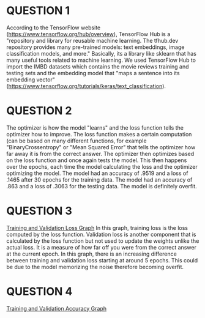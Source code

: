 # QUESTION 1
According to the TensorFlow website (https://www.tensorflow.org/hub/overview), TensorFlow Hub is a "repository and library for reusable machine learning. The tfhub.dev repository provides many pre-trained models: text embeddings, image classification models, and more." Basically, its a library like sklearn that has many useful tools related to machine learning. 
We used TensorFlow Hub to import the IMBD datasets which contains the movie reviews training and testing sets and the embedding model that "maps a sentence into its embedding vector" (https://www.tensorflow.org/tutorials/keras/text_classification).

# QUESTION 2
The optimizer is how the model "learns" and the loss function tells the optimizer how to improve. The loss function makes a certain computation (can be based on many different functions, for example "BinaryCrossentropy" or "Mean Squared Error" that tells the optimizer how far away it is from the correct answer. The optimizer then optimizes based on the loss function and once again tests the model. This then happens over the epochs, each time the model calculating the loss and the optimizer optimizing the model. 
The model had an accuracy of .9519 and a loss of .1465 after 30 epochs for the training data. The model had an accuracy of .863 and a loss of .3063 for the testing data. The model is definitely overfit.

# QUESTION 3
[Training and Validation Loss Graph](https://raw.githubusercontent.com/ashuang2013/public/master/TrainingAndValidation.png)
In this graph, training loss is the loss computed by the loss function. Validation loss is another component that is calculated by the loss function but not used to update the weights unlike the actual loss. It is a measure of how far off you were from the correct answer at the current epoch. 
In this graph, there is an increasing difference between training and validation loss starting at around 5 epochs. This could be due to the model memorizing the noise therefore becoming overfit.

# QUESTION 4
[Training and Validation Accuracy Graph]()
